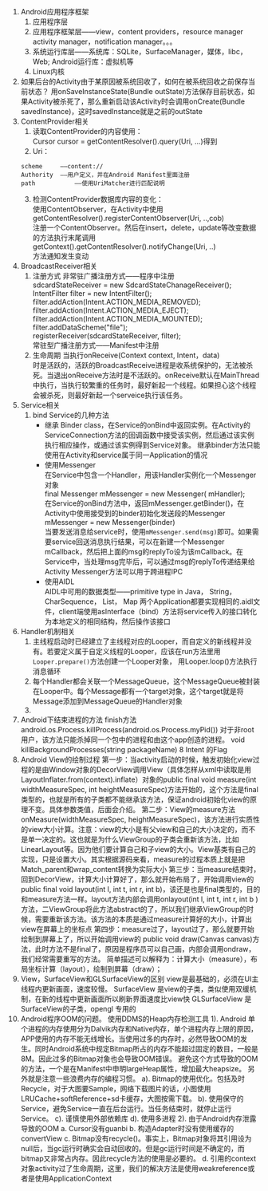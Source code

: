 1. Android应用程序框架
    1. 应用程序层
    2. 应用程序框架层——view，content providers，resource manager activity manager，notification manager。。。
    3. 系统运行库层——系统库：SQLite，SurfaceManager，媒体，libc，Web; Android运行库：虚拟机等
    4. Linux内核
2. 如果后台的Activity由于某原因被系统回收了，如何在被系统回收之前保存当前状态？
用onSaveInstanceState(Bundle outState)方法保存目前状态，如果Activity被杀死了，那么重新启动该Activity时会调用onCreate(Bundle savedInstance)，这时savedInstance就是之前的outState
3. ContentProvider相关
    1. 读取ContentProvider的内容使用：  
        Cursor cursor = getContentResolver().query(Uri, ...)得到
    2. Uri：
    ```
    scheme     ——content://
    Authority  ——用户定义，并在Android Manifest里面注册
    path           ——使用UriMatcher进行匹配说明
    ```
    3. 检测ContentProvider数据库内容的变化：  
    使用ContentObserver，在Activity中使用  
        getContentResolver().registerContentObserver(Uri, ..,cob)  
    注册一个ContentObserver。然后在insert，delete，update等改变数据的方法执行末尾调用  
    getContext().getContentResolver().notifyChange(Uri, ..)  
    方法通知发生变动
4. BroadcastReceiver相关
    1. 注册方式
    非常驻广播注册方式——程序中注册  
        sdcardStateReceiver = new SdcardStateChanageReceiver();
        IntentFilter filter = new IntentFilter();
        filter.addAction(Intent.ACTION_MEDIA_REMOVED);
        filter.addAction(Intent.ACTION_MEDIA_EJECT);
        filter.addAction(Intent.ACTION_MEDIA_MOUNTED);
        filter.addDataScheme("file");  
        registerReceiver(sdcardStateReceiver, filter);  
    常驻型广播注册方式——Manifest中注册
    2. 生命周期
    当执行onReceive(Context context, Intent，data)  
    时是活跃的，活跃的BroadcastReceive进程是收系统保护的，无法被杀死。当退出onReceive方法时是不活跃的。onReceive默认在MainThread中执行，当执行较繁重的任务时，最好新起一个线程。如果担心这个线程会被杀死，则最好新起一个serveice执行该任务。
5. Service相关
    1. bind Service的几种方法
        * 继承 Binder class，在Service的onBind中返回实例。在Activity的ServiceConnection方法的回调函数中接受该实例，然后通过该实例执行相应操作，或通过该实例得到Service对象。
        继承binder方法只能使用在Activity和service属于同一Application的情况  
        * 使用Messenger  
        在Service中包含一个Handler，用该Handler实例化一个Messenger对象  
        final Messenger mMessenger = new Messenger( mHandler);  
        在Service的onBind方法中，返回mMessenger.getBinder()，在Activity中使用接受到的binder初始化发送段的Messenger  
        mMessenger = new Messenger(binder)  
        当要发送消息给service时，使用`mMessenger.send(msg)`即可。如果需要service回送消息执行结果，可以在新建一个Messenger mCallback，然后把上面的msg的replyTo设为该mCallback。在Service中，当处理msg完毕后，可以通过msg的replyTo传递结果给Activity
        Messenger方法可以用于跨进程IPC
        * 使用AIDL  
        AIDL中可用的数据类型——primitive type in Java， String， CharSequence， List， Map
        两个Application都要实现相同的.aidl文件，client端使用asInterface（bind）方法将service传入的接口转化为本地定义的相同结构，然后操作该接口
6. Handler机制相关
    1. 主线程启动时已经建立了主线程对应的Looper，而自定义的新线程并没有。若要定义属于自定义线程的Looper，应该在run方法里用`Looper.prepare()`方法创建一个Looper对象，
    用Looper.loop()方法执行消息循环
    2. 每个Handler都会关联一个MessageQueue，这个MessageQueue被封装在Looper中。每个Message都有一个target对象，这个target就是将Message添加到MessageQueue的Handler对象
    3. 
7. Android下结束进程的方法
finish方法
android.os.Process.killProcess(android.os.Process.myPid()) 对于非root用户，该方法只能杀掉同一个包中的进程和由这个app创造的进程。
void killBackgroundProcesses(string packageName)
8 Intent 的Flag
9. Android View的绘制过程
第一步：当activity启动的时候，触发初始化view过程的是由Window对象的DecorView调用View（具体怎样从xml中读取是用LayoutInflater.from(context).inflate）对象的public final void measure(int widthMeasureSpec, int heightMeasureSpec)方法开始的，这个方法是final类型的，也就是所有的子类都不能继承该方法，保证android初始化view的原理不变。具体参数类值，后面会介绍。
第二步：View的measure方法 onMeasure(widthMeasureSpec, heightMeasureSpec)，该方法进行实质性的view大小计算。注意：view的大小是有父view和自己的大小决定的，而不是单一决定的。这也就是为什么ViewGroup的子类会重新该方法，比如LinearLayout等。因为他们要计算自己和子view的大小。View基类有自己的实现，只是设置大小。其实根据源码来看，measure的过程本质上就是把Match_parent和wrap_content转换为实际大小
第三步：当measure结束时，回到DecorView，计算大小计算好了，那么就开始布局了，开始调用view的 public final void layout(int l, int t, int r, int b)，该还是也是final类型的，目的和measure方法一样。layout方法内部会调用onlayout(int l, int t, int r, int b )方法，二ViewGroup将此方法abstract的了，所以我们继承ViewGroup的时候，需要重新该方法。该方法的本质是通过measure计算好的大小，计算出view在屏幕上的坐标点
第四步：measure过了，layout过了，那么就要开始绘制到屏幕上了，所以开始调用view的  public void draw(Canvas canvas)方法，此时方法不是final了，原因是程序员可以自己画，内部会调用ondraw，我们经常需要重写的方法。 简单描述可以解释为：计算大小（measure），布局坐标计算（layout），绘制到屏幕（draw）；
10. View，SurfaceView和GLSurfaceView的区别
view是最基础的，必须在UI主线程内更新画面，速度较慢。
SurfaceView 是view的子类，类似使用双缓机制，在新的线程中更新画面所以刷新界面速度比view快
GLSurfaceView 是SurfaceView的子类，opengl 专用的
11. Android程序OOM的问题。
使用DDMS的Heap内存检测工具
1). Android 单个进程的内存使用分为Dalvik内存和Native内存，单个进程内存上限的原因，APP使用的内存不能无线增长。当使用过多的内存时，必然导致OOM的发生。同时Android系统中规定Bitmap所占的内存不能超过固定的数目，一般是8M。因此过多的Bitmap对象也会导致OOM错误。
避免这个方式导致的OOM的方法，一个是在Manifest中申明largeHeap属性，增加最大heapsize。
另外就是注意一些浪费内存的编程习惯。
a). Bitmap的使用优化。包括及时Recycle，对于大图要Sample，网络下载图片的话，小图使用LRUCache+softReference+sd卡缓存，大图按需下载。
b). 使用保守的Service，避免Service一直在后台运行。当任务结束时，就停止运行Service。
c). 谨慎使用外部依赖库
d). 使用多进程
2). 由于Android内存泄露导致的OOM
a. Cursor没有guanbi
b. 构造Adapter时没有使用缓存的convertView
c. Bitmap没有recycle()。事实上，Bitmap对象将其引用设为null后，当gc运行时确实会自动回收的。但是gc运行时间是不确定的，而bitmap又非常占内存。因此recycle方法的使用是必要的。
d. 引用的context对象activity过了生命周期，这里，我们的解决方法是使用weakreference或者是使用ApplicationContext
